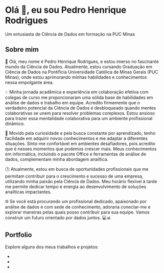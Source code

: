 # Olá 👋, eu sou Pedro Henrique Rodrigues

Um entusiasta de Ciência de Dados em formação na PUC Minas

## Sobre mim

🚀 Olá, meu nome é Pedro Henrique Rodrigues, e estou imerso no fascinante mundo da Ciência de Dados. Atualmente, estou cursando Graduação em Ciência de Dados na Pontifícia Universidade Católica de Minas Gerais (PUC Minas), onde estou aprimorando minhas habilidades e conhecimentos nessa empolgante área.

💡 Minha jornada acadêmica e experiência em colaboração efetiva com colegas de curso me proporcionaram uma sólida base de habilidades em análise de dados e trabalho em equipe. Acredito firmemente que o verdadeiro potencial da Ciência de Dados é desbloqueado quando mentes colaborativas se unem para resolver problemas complexos. Estou ansioso para trazer essa mentalidade colaborativa para um ambiente profissional dinâmico.

🌟 Movido pela curiosidade e pela busca constante por aprendizado, tenho facilidade em adquirir novos conhecimentos e me adaptar a diferentes situações. Sinto-me confortável em ambientes desafiadores, pois acredito que é nesses momentos que podemos crescer mais. Meus conhecimentos em informática, incluindo o pacote Office e ferramentas de análise de dados, complementam minha abordagem analítica.

🕒 Atualmente, estou em busca de oportunidades profissionais que me permitam contribuir para o crescimento e sucesso de uma empresa, utilizando minha paixão pela Ciência de Dados. Meu horário flexível à tarde me permite dedicar tempo e energia ao desenvolvimento de soluções analíticas impactantes.

🌐 Se você está procurando um profissional dedicado, apaixonado por análise de dados e com sede de conhecimento, adoraria conectar-me e explorar maneiras pelas quais posso contribuir para sua equipe. Vamos construir um futuro orientado por dados juntos. 💻📊

## Portfolio

Explore alguns dos meus trabalhos e projetos:

- 
- 
- 

